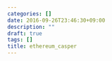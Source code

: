```yaml
---
categories: []
date: 2016-09-26T23:46:30+09:00
description: ""
draft: true
tags: []
title: ethereum_casper
---
```



